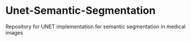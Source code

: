 # Unet-Semantic-Segmentation
Repository for UNET implementation for semantic segmentation in medical images
